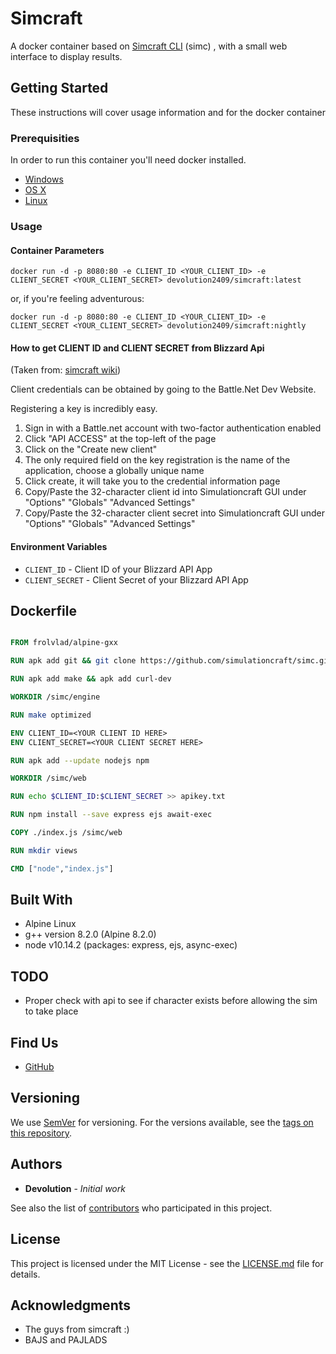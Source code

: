# Simcraft

A docker container based on [Simcraft CLI](https://github.com/simulationcraft/simc) (simc) , with a small web interface to display results.

## Getting Started

These instructions will cover usage information and for the docker container 

### Prerequisities


In order to run this container you'll need docker installed.

* [Windows](https://docs.docker.com/windows/started)
* [OS X](https://docs.docker.com/mac/started/)
* [Linux](https://docs.docker.com/linux/started/)

### Usage

#### Container Parameters


```shell
docker run -d -p 8080:80 -e CLIENT_ID <YOUR_CLIENT_ID> -e CLIENT_SECRET <YOUR_CLIENT_SECRET> devolution2409/simcraft:latest
```

or, if you're feeling adventurous:
```shell
docker run -d -p 8080:80 -e CLIENT_ID <YOUR_CLIENT_ID> -e CLIENT_SECRET <YOUR_CLIENT_SECRET> devolution2409/simcraft:nightly 
```
#### How to get CLIENT ID and CLIENT SECRET from Blizzard Api

(Taken from: [simcraft wiki](https://github.com/simulationcraft/simc/wiki/BattleArmoryAPI))

Client credentials can be obtained by going to the Battle.Net Dev Website.

Registering a key is incredibly easy.

1. Sign in with a Battle.net account with two-factor authentication enabled
2. Click "API ACCESS" at the top-left of the page
3. Click on the "Create new client"
4. The only required field on the key registration is the name of the application, choose a globally unique name
5. Click create, it will take you to the credential information page
6. Copy/Paste the 32-character client id into Simulationcraft GUI under "Options" "Globals" "Advanced Settings"
7. Copy/Paste the 32-character client secret into Simulationcraft GUI under "Options" "Globals" "Advanced Settings"

#### Environment Variables

* `CLIENT_ID` - Client ID of your Blizzard API App
* `CLIENT_SECRET` - Client Secret of your Blizzard API App

## Dockerfile

```Dockerfile

FROM frolvlad/alpine-gxx

RUN apk add git && git clone https://github.com/simulationcraft/simc.git

RUN apk add make && apk add curl-dev 

WORKDIR /simc/engine

RUN make optimized

ENV CLIENT_ID=<YOUR CLIENT ID HERE>
ENV CLIENT_SECRET=<YOUR CLIENT SECRET HERE>

RUN apk add --update nodejs npm

WORKDIR /simc/web

RUN echo $CLIENT_ID:$CLIENT_SECRET >> apikey.txt

RUN npm install --save express ejs await-exec

COPY ./index.js /simc/web

RUN mkdir views

CMD ["node","index.js"]

```

## Built With

* Alpine Linux
* g++ version 8.2.0 (Alpine 8.2.0)
* node v10.14.2 (packages: express, ejs, async-exec)

## TODO

* Proper check with api to see if character exists before allowing the sim to take place


## Find Us

* [GitHub](https://github.com/devolution2409/simcraft)

## Versioning

We use [SemVer](http://semver.org/) for versioning. For the versions available, see the 
[tags on this repository](https://github.com/devolution2409/simcraft/tags). 

## Authors

* **Devolution** - *Initial work* 

See also the list of [contributors](https://github.com/devolution2409/simcraft/contributors) who 
participated in this project.

## License

This project is licensed under the MIT License - see the [LICENSE.md](LICENSE.md) file for details.

## Acknowledgments

* The guys from simcraft :)
* BAJS and PAJLADS 
